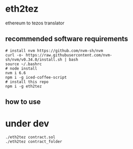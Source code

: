 # eth2tez
ethereum to tezos translator

## recommended software requirements


    # install nvm https://github.com/nvm-sh/nvm 
    curl -o- https://raw.githubusercontent.com/nvm-sh/nvm/v0.34.0/install.sh | bash
    source ~/.bashrc
    # node install
    nvm i 6.6
    npm i -g iced-coffee-script
    # install this repo
    npm i -g eth2tez

## how to use
# under dev

    ./eth2tez contract.sol
    ./eth2tez contract_folder
